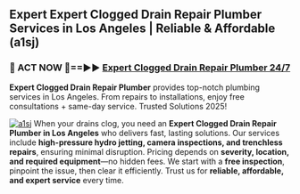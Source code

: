 ## Expert Expert Clogged Drain Repair Plumber Services in Los Angeles | Reliable & Affordable (a1sj)  

<h3>🚿 ACT NOW 🌟==►► <a href="https://tinyurl.com/2ne6vx2x" rel="nofollow">Expert Clogged Drain Repair Plumber 24/7</a></h3>

**Expert Clogged Drain Repair Plumber** provides top-notch plumbing services in Los Angeles. From repairs to installations, enjoy free consultations + same-day service. Trusted Solutions 2025!

[![a1sj](https://i.imgur.com/4PFF4AK.jpeg)](https://tinyurl.com/2ne6vx2x)
When your drains clog, you need an **Expert Clogged Drain Repair Plumber in Los Angeles** who delivers fast, lasting solutions. Our services include **high-pressure hydro jetting, camera inspections, and trenchless repairs**, ensuring minimal disruption. Pricing depends on **severity, location, and required equipment**—no hidden fees. We start with a **free inspection**, pinpoint the issue, then clear it efficiently. Trust us for **reliable, affordable, and expert service** every time.
